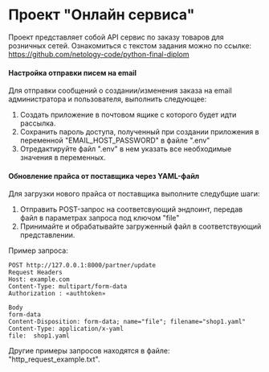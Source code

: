 # Проект "Онлайн сервиса"

Проект представляет собой API сервис по заказу товаров для розничных сетей.
Ознакомиться с текстом задания можно по ссылке: https://github.com/netology-code/python-final-diplom

#### Настройка отправки писем на email

Для отправки сообщений о создании/изменения заказа на email администратора и пользователя, выполнить следующее:

1. Создать приложение в почтовом ящике с которого будет идти рассылка.
2. Сохранить пароль доступа, полученный при создании приложения в переменной "EMAIL_HOST_PASSWORD" в файле ".env"
3. Отредактируйте файл ".env" в нем указать все необходимые значения в переменных.

#### Обновление прайса от поставщика через YAML-файл

Для загрузки нового прайса от поставщика выполните следубщие шаги:

1. Отправить POST-запрос на соответсвующий эндпоинт, передав файл в параметрах запроса под ключом "file"
2. Принимайте и обрабатывайте загруженный файл в соответствующий представлении.

Пример запроса:

```http request
POST http://127.0.0.1:8000/partner/update 
Request Headers
Host: example.com
Content-Type: multipart/form-data
Authorization : «authtoken»

Body
form-data
Content-Disposition: form-data; name="file"; filename="shop1.yaml"
Content-Type: application/x-yaml
file:  shop1.yaml
```

Другие примеры запросов находятся в файле: "http_request_example.txt".







